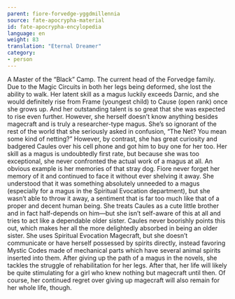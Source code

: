 ```yaml
---
parent: fiore-forvedge-yggdmillennia
source: fate-apocrypha-material
id: fate-apocrypha-encylopedia
language: en
weight: 83
translation: "Eternal Dreamer"
category:
- person
---
```


A Master of the “Black” Camp. The current head of the Forvedge family. Due to the Magic Circuits in both her legs being deformed, she lost the ability to walk. Her latent skill as a magus luckily exceeds Darnic, and she would definitely rise from Frame (youngest child) to Cause (open rank) once she grows up. And her outstanding talent is so great that she was expected to rise even further.
However, she herself doesn’t know anything besides magecraft and is truly a researcher-type magus. She’s so ignorant of the rest of the world that she seriously asked in confusion, “The Net? You mean some kind of netting?” However, by contrast, she has great curiosity and badgered Caules over his cell phone and got him to buy one for her too.
Her skill as a magus is undoubtedly first rate, but because she was too exceptional, she never confronted the actual work of a magus at all. An obvious example is her memories of that stray dog. Fiore never forget her memory of it and continued to face it without ever shelving it away. She understood that it was something absolutely unneeded to a magus (especially for a magus in the Spiritual Evocation department), but she wasn’t able to throw it away, a sentiment that is far too much like that of a proper and decent human being.
She treats Caules as a cute little brother and in fact half-depends on him—but she isn’t self-aware of this at all and tries to act like a dependable older sister. Caules never boorishly points this out, which makes her all the more delightedly absorbed in being an older sister.
She uses Spiritual Evocation Magecraft, but she doesn’t communicate or have herself possessed by spirits directly, instead favoring Mystic Codes made of mechanical parts which have several animal spirits inserted into them.
After giving up the path of a magus in the novels, she tackles the struggle of rehabilitation for her legs. After that, her life will likely be quite stimulating for a girl who knew nothing but magecraft until then. Of course, her continued regret over giving up magecraft will also remain for her whole life, though.
